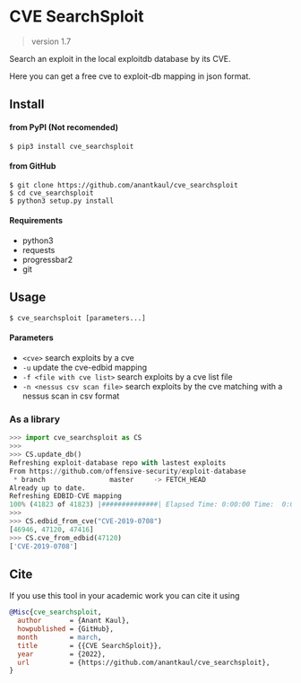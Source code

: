 # CVE SearchSploit

> version 1.7

Search an exploit in the local exploitdb database by its CVE.

Here you can get a free cve to exploit-db mapping in json format.

## Install

#### from PyPI (Not recomended)

```
$ pip3 install cve_searchsploit
```

#### from GitHub

```
$ git clone https://github.com/anantkaul/cve_searchsploit
$ cd cve_searchsploit
$ python3 setup.py install
```

#### Requirements

+ python3
+ requests
+ progressbar2
+ git

## Usage
```
$ cve_searchsploit [parameters...]
```

#### Parameters
+  ```<cve>```                      search exploits by a cve
+  ```-u```                         update the cve-edbid mapping
+  ```-f <file with cve list>```    search exploits by a cve list file
+  ```-n <nessus csv scan file>```  search exploits by the cve matching with a nessus scan in csv format

### As a library

```python
>>> import cve_searchsploit as CS
>>> 
>>> CS.update_db()
Refreshing exploit-database repo with lastest exploits
From https://github.com/offensive-security/exploit-database
 * branch                master     -> FETCH_HEAD
Already up to date.
Refreshing EDBID-CVE mapping
100% (41823 of 41823) |##############| Elapsed Time: 0:00:00 Time:  0:00:00
>>> 
>>> CS.edbid_from_cve("CVE-2019-0708")
[46946, 47120, 47416]
>>> CS.cve_from_edbid(47120)
['CVE-2019-0708']
```

## Cite

If you use this tool in your academic work you can cite it using

```bibtex
@Misc{cve_searchsploit,
  author       = {Anant Kaul},
  howpublished = {GitHub},
  month        = march,
  title        = {{CVE SearchSploit}},
  year         = {2022},
  url          = {https://github.com/anantkaul/cve_searchsploit},
}
```
